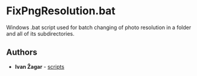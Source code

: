 # FixPngResolution.bat
Windows .bat script used for batch changing of photo resolution in a folder and all of its subdirectories.

## Authors

* **Ivan Žagar** - [scripts](https://github.com/Thranduil77/scripts/Fix_Image_Resolutions_Batch)